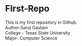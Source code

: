 # FIrst-Repo
This is my first repository in Github.
<br>
Author-Saroj Gautam
<br>
College - Texas State University
<br>
Major- Computer Science
